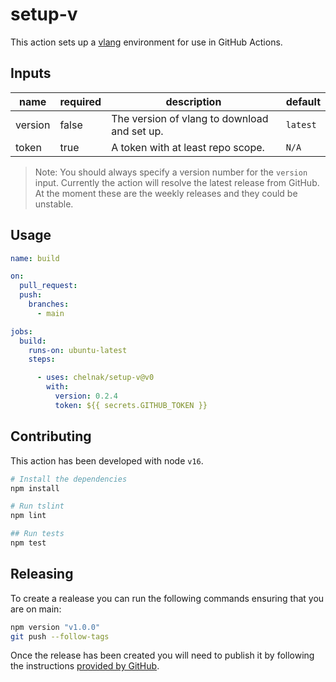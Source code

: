 # setup-v

This action sets up a [vlang](https://vlang.io) environment for use in GitHub Actions.

## Inputs

| name | required | description | default |
|------|----------|-------------|---------|
| version | false | The version of vlang to download and set up. | `latest` |
| token | true | A token with at least repo scope. | `N/A` |

> Note: You should always specify a version number for the `version` input. Currently the action will resolve the latest release from GitHub. At the moment these are the weekly releases and they could be unstable.

## Usage

``` yaml
name: build

on:
  pull_request:
  push:
    branches:
      - main

jobs:
  build:
    runs-on: ubuntu-latest
    steps:

      - uses: chelnak/setup-v@v0
        with:
          version: 0.2.4
          token: ${{ secrets.GITHUB_TOKEN }}
```

## Contributing

This action has been developed with node `v16`.

``` bash
# Install the dependencies
npm install

# Run tslint
npm lint

## Run tests
npm test
```

## Releasing

To create a realease you can run the following commands ensuring that you are on main:

``` bash
npm version "v1.0.0"
git push --follow-tags
```

Once the release has been created you will need to publish it by following the instructions [provided by GitHub](https://docs.github.com/en/actions/creating-actions/publishing-actions-in-github-marketplace).
